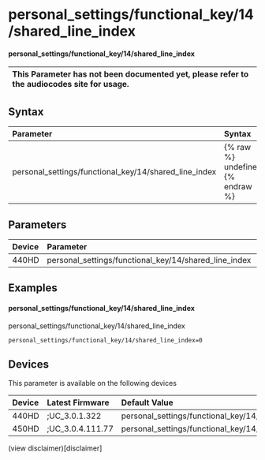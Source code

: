 ﻿---
description: personal_settings/functional_key/14/shared_line_index
search:
    keywords: ['personal_settings','functional_key','14','shared_line_index']
---

# personal_settings/functional_key/14/shared_line_index

#### personal_settings/functional_key/14/shared_line_index


| This Parameter has not been documented yet, please refer to the audiocodes site for usage.  |
| :--- |

## Syntax
| Parameter | Syntax |
| :--- | :--- |
|personal_settings/functional_key/14/shared_line_index | {% raw %} undefined {% endraw %} |

## Parameters
|Device|Parameter|value|Description|
|:---|:---|:---|:---|
| 440HD | personal_settings/functional_key/14/shared_line_index |  |  |

## Examples
#### personal_settings/functional_key/14/shared_line_index

personal_settings/functional_key/14/shared_line_index

```
personal_settings/functional_key/14/shared_line_index=0
```

## Devices
This parameter is available on the following devices

| Device | Latest Firmware | Default Value |
|:---|:---|:---|
| 440HD | ;UC_3.0.1.322 | personal_settings/functional_key/14/shared_line_index=0 
| 450HD | ;UC_3.0.4.111.77 | personal_settings/functional_key/14/shared_line_index=0 

(view disclaimer)[disclaimer]
